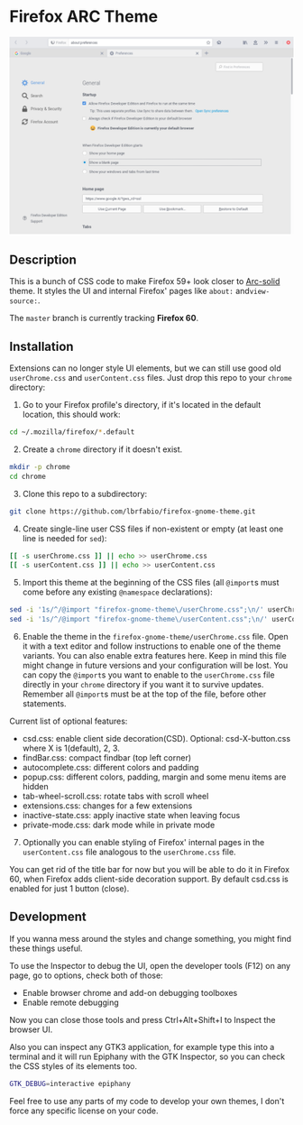 # Firefox ARC Theme

![Screenshot of the theme](screenshot.png)

## Description

This is a bunch of CSS code to make Firefox 59+ look closer to [Arc-solid](https://github.com/horst3180/arc-theme) theme.
It styles the UI and internal Firefox' pages like `about:` and`view-source:`.

The `master` branch is currently tracking **Firefox 60**.

## Installation

Extensions can no longer style UI elements, but we can still use good old
`userChrome.css` and `userContent.css` files. Just drop this repo to your
`chrome` directory:

1. Go to your Firefox profile's directory, if it's located in the default
  location, this should work:

  ```sh
  cd ~/.mozilla/firefox/*.default
  ```

2. Create a `chrome` directory if it doesn't exist.

  ```sh
  mkdir -p chrome
  cd chrome
  ```

3. Clone this repo to a subdirectory:

  ```sh
  git clone https://github.com/lbrfabio/firefox-gnome-theme.git
  ```

4. Create single-line user CSS files if non-existent or empty (at least one line
  is needed for `sed`):

  ```sh
  [[ -s userChrome.css ]] || echo >> userChrome.css
  [[ -s userContent.css ]] || echo >> userContent.css
  ```

5. Import this theme at the beginning of the CSS files (all `@import`s must come
  before any existing `@namespace` declarations):

  ```sh
  sed -i '1s/^/@import "firefox-gnome-theme\/userChrome.css";\n/' userChrome.css
  sed -i '1s/^/@import "firefox-gnome-theme\/userContent.css";\n/' userContent.css
  ```

6. Enable the theme in the `firefox-gnome-theme/userChrome.css` file. Open it
  with a text editor and follow instructions to enable one of the theme variants.
  You can also enable extra features here. Keep in mind this file might change in
  future versions and your configuration will be lost. You can copy the `@import`s
  you want to enable to the `userChrome.css` file directly in your `chrome`
  directory if you want it to survive updates. Remember all `@import`s must be at
  the top of the file, before other statements.

Current list of optional features:
* csd.css: enable client side decoration(CSD). Optional: csd-X-button.css where X is 1(default), 2, 3.
* findBar.css: compact findbar (top left corner)
* autocomplete.css: different colors and padding
* popup.css: different colors, padding, margin and some menu items are hidden
* tab-wheel-scroll.css: rotate tabs with scroll wheel
* extensions.css: changes for a few extensions
* inactive-state.css: apply inactive state when leaving focus
* private-mode.css: dark mode while in private mode

7. Optionally you can enable styling of Firefox' internal pages in the
  `userContent.css` file analogous to the `userChrome.css` file.

You can get rid of the title bar for now but you will be able to do it 
in Firefox 60, when Firefox adds client-side decoration support.
By default csd.css is enabled for just 1 button (close).

## Development

If you wanna mess around the styles and change something, you might find these
things useful.

To use the Inspector to debug the UI, open the developer tools (F12) on any
page, go to options, check both of those:

- Enable browser chrome and add-on debugging toolboxes
- Enable remote debugging

Now you can close those tools and press Ctrl+Alt+Shift+I to Inspect the browser
UI.

Also you can inspect any GTK3 application, for example type this into a terminal
and it will run Epiphany with the GTK Inspector, so you can check the CSS styles
of its elements too.

```sh
GTK_DEBUG=interactive epiphany
```

Feel free to use any parts of my code to develop your own themes, I don't force
any specific license on your code.

